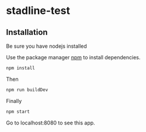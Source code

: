 # stadline-test

## Installation
Be sure you have nodejs installed

Use the package manager [npm](https://www.npmjs.com/) to install dependencies.

```bash
npm install
```
Then

```bash
npm run buildDev
```
Finally 
```bash
npm start
```

Go to localhost:8080 to see this app.
